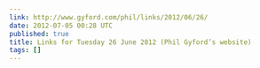 ```yaml
---
link: http://www.gyford.com/phil/links/2012/06/26/
date: 2012-07-05 00:28 UTC
published: true
title: Links for Tuesday 26 June 2012 (Phil Gyford’s website)
tags: []
---
```



